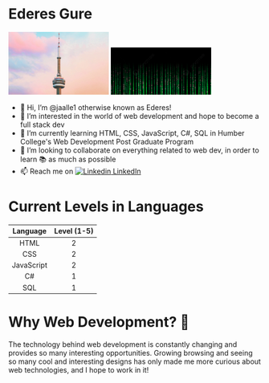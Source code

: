 # Ederes Gure

<img src="images/cn-tower-canada-wallpaper-1440x900-wallpaper.jpg" width="200"> <img src="images/matrix.jpg" width="200">



- 👋 Hi, I’m @jaalle1 otherwise known as Ederes!
- 👀 I’m interested in the world of web development and hope to become a full stack dev
- 🌱 I’m currently learning HTML, CSS, JavaScript, C#, SQL in Humber College's Web Development Post Graduate Program
- 💞️ I’m looking to collaborate on everything related to web dev, in order to learn 📚 as much as possible
- 📫 Reach me on [![Linkedin](https://i.stack.imgur.com/gVE0j.png) LinkedIn](https://www.linkedin.com/in/ederes-gure-383b87223/)

# Current Levels in Languages
|Language|Level (1-5)|
|:-----:|:----:|
|HTML|2|
|CSS|2|
|JavaScript|2|
|C#|1|
|SQL|1|

# Why Web Development? 🤨

The technology behind web development is constantly changing and provides so many interesting opportunities. Growing browsing and seeing so many cool and interesting designs has only made me more curious about web technologies, and I hope to work in it!


<!---
jaalle1/jaalle1 is a ✨ special ✨ repository because its `README.md` (this file) appears on your GitHub profile.
You can click the Preview link to take a look at your changes.
--->
